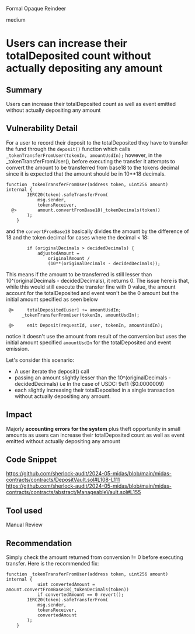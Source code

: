 Formal Opaque Reindeer

medium

# Users can increase their totalDeposited count without actually depositing any amount

## Summary
Users can increase their totalDeposited count as well as event emitted without actually depositing any amount

## Vulnerability Detail
For a user to record their deposit to the totalDeposited they have to transfer the fund through the `deposit()` function which calls   `_tokenTransferFromUser(tokenIn, amountUsdIn);`
however, in the _tokenTransferFromUser(), before executing the transfer it attempts to convert the amount to be transferred from base18 to the tokens decimal since it is expected that the amount should be in 10**18 decimals.
```solidity
function _tokenTransferFromUser(address token, uint256 amount) internal {
        IERC20(token).safeTransferFrom(
            msg.sender,
            tokensReceiver,
  @>        amount.convertFromBase18(_tokenDecimals(token))
        );
    }
```
and the `convertFromBase18` basically divides the amount by the difference of 18 and the token decimal for cases where the decimal < 18:
```solidity
        if (originalDecimals > decidedDecimals) {
            adjustedAmount =
                originalAmount /
                (10**(originalDecimals - decidedDecimals));
```
This means if the amount to be transferred is still lesser than 10^(originalDecimals - decidedDecimals), it returns 0. The issue here is that, while this would still execute the transfer fine with 0 value, the amount account for the totalDeposited and event won't be the 0 amount but the initial amount specified as seen below
```solidity
 @>     totalDeposited[user] += amountUsdIn;
      _tokenTransferFromUser(tokenIn, amountUsdIn);

 @>     emit Deposit(requestId, user, tokenIn, amountUsdIn);
```
notice it doesn't use the amount from result of the conversion but uses the initial amount specified `amountUsdIn` for the totalDeposited and event emission. 

Let's consider this scenario:
- A user iterate the deposit() call 
- passing an amount slightly lesser than the 10^(originalDecimals - decidedDecimals) i.e In the case of USDC: 9e11 ($0.0000009) 
- each slightly increasing their totalDeposited in a single transaction without actually depositing any amount.

## Impact
Majorly **accounting errors for the system** plus theft opportunity in small amounts as users can increase their totalDeposited count as well as event emitted without actually depositing any amount

## Code Snippet
https://github.com/sherlock-audit/2024-05-midas/blob/main/midas-contracts/contracts/DepositVault.sol#L108-L111
https://github.com/sherlock-audit/2024-05-midas/blob/main/midas-contracts/contracts/abstract/ManageableVault.sol#L155

## Tool used

Manual Review

## Recommendation
Simply check the amount returned from conversion != 0 before executing transfer. Here is the recommended fix:
```solidity
function _tokenTransferFromUser(address token, uint256 amount) internal {
            uint convertedAmount = amount.convertFromBase18(_tokenDecimals(token))
            if convertedAmount == 0 revert();
        IERC20(token).safeTransferFrom(
            msg.sender,
            tokensReceiver,
            convertedAmount
        );
    }
```